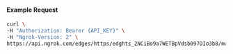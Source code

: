 
#### Example Request
```bash
curl \
-H "Authorization: Bearer {API_KEY}" \
-H "Ngrok-Version: 2" \
https://api.ngrok.com/edges/https/edghts_2NCiBo9a7WETBpVdsb097OIo3b8/mutual_tls
